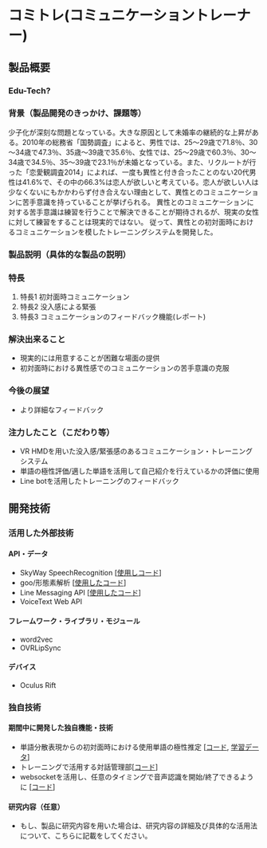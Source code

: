 # コミトレ(コミュニケーショントレーナー)
## 製品概要
### Edu-Tech?

### 背景（製品開発のきっかけ、課題等）
少子化が深刻な問題となっている。大きな原因として未婚率の継続的な上昇がある。2010年の総務省「国勢調査」によると、男性では、25～29歳で71.8％、30～34歳で47.3％、35歳～39歳で35.6％、女性では、25～29歳で60.3％、30～34歳で34.5％、35～39歳で23.1％が未婚となっている。また、リクルートが行った「恋愛観調査2014」によれば、一度も異性と付き合ったことのない20代男性は41.6%で、その中の66.3%は恋人が欲しいと考えている。恋人が欲しい人は少なくないにもかかわらず付き合えない理由として、異性とのコミュニケーションに苦手意識を持っていることが挙げられる。
異性とのコミュニケーションに対する苦手意識は練習を行うことで解決できることが期待されるが、現実の女性に対して練習をすることは現実的ではない。
従って、異性との初対面時におけるコミュニケーションを模したトレーニングシステムを開発した。

### 製品説明（具体的な製品の説明）
### 特長
1. 特長1 初対面時コミュニケーション
2. 特長2 没入感による緊張
3. 特長3 コミュニケーションのフィードバック機能(レポート)

### 解決出来ること
- 現実的には用意することが困難な場面の提供
- 初対面時における異性感でのコミュニケーションの苦手意識の克服

### 今後の展望
- より詳細なフィードバック

### 注力したこと（こだわり等）

- VR HMDを用いた没入感/緊張感のあるコミュニケーション・トレーニングシステム
- 単語の極性評価/適した単語を活用して自己紹介を行えているかの評価に使用
- Line botを活用したトレーニングのフィードバック

## 開発技術
### 活用した外部技術
#### API・データ
* SkyWay SpeechRecognition [[使用しコード](https://github.com/jphacks/TK_1616/blob/master/SpeechRecognition/sr.html)]
* goo/形態素解析 [[使用したコード](https://github.com/jphacks/TK_1616/blob/master/text/src/goo.clj)]
* Line Messaging API [[使用したコード](https://github.com/jphacks/TK_1616/blob/master/LineChatBot/app.py)]
* VoiceText Web API

#### フレームワーク・ライブラリ・モジュール
* word2vec
* OVRLipSync

#### デバイス
* Oculus Rift

### 独自技術
#### 期間中に開発した独自機能・技術
* 単語分散表現からの初対面時における使用単語の極性推定 [[コード](https://github.com/jphacks/TK_1616/blob/master/text/src/polarity_estimation.clj), [学習データ](https://github.com/jphacks/TK_1616/blob/master/text/polarity.csv)]
* トレーニングで活用する対話管理部[[コード](https://github.com/jphacks/TK_1616/blob/master/text/src/chat.clj)]
* websocketを活用し、任意のタイミングで音声認識を開始/終了できるように [[コード](https://github.com/jphacks/TK_1616/blob/master/SpeechRecognition/app.js)]


#### 研究内容（任意）
* もし、製品に研究内容を用いた場合は、研究内容の詳細及び具体的な活用法について、こちらに記載をしてください。
